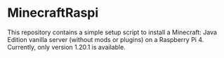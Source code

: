 # MinecraftRaspi
This repository contains a simple setup script to install a Minecraft: Java Edition vanilla server (without mods or plugins) on a Raspberry Pi 4. Currently, only version 1.20.1 is available.
